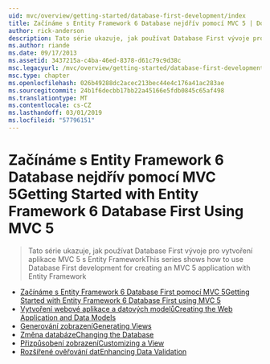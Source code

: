 ```yaml
---
uid: mvc/overview/getting-started/database-first-development/index
title: Začínáme s Entity Framework 6 Database nejdřív pomocí MVC 5 | Dokumentace Microsoftu
author: rick-anderson
description: Tato série ukazuje, jak používat Database First vývoje pro vytvoření aplikace MVC 5 s Entity Framework
ms.author: riande
ms.date: 09/17/2013
ms.assetid: 3437215a-c4ba-46ed-8378-d61c79c9d38c
msc.legacyurl: /mvc/overview/getting-started/database-first-development
msc.type: chapter
ms.openlocfilehash: 026b49288dc2acec213bec44e4c176a41ac283ae
ms.sourcegitcommit: 24b1f6decbb17bb22a45166e5fdb0845c65af498
ms.translationtype: MT
ms.contentlocale: cs-CZ
ms.lasthandoff: 03/01/2019
ms.locfileid: "57796151"
---
```

<a name="getting-started-with-entity-framework-6-database-first-using-mvc-5"></a><span data-ttu-id="e952d-103">Začínáme s Entity Framework 6 Database nejdřív pomocí MVC 5</span><span class="sxs-lookup"><span data-stu-id="e952d-103">Getting Started with Entity Framework 6 Database First Using MVC 5</span></span>
====================
> <span data-ttu-id="e952d-104">Tato série ukazuje, jak používat Database First vývoje pro vytvoření aplikace MVC 5 s Entity Framework</span><span class="sxs-lookup"><span data-stu-id="e952d-104">This series shows how to use Database First development for creating an MVC 5 application with Entity Framework</span></span>


- [<span data-ttu-id="e952d-105">Začínáme s Entity Framework 6 Database First pomocí MVC 5</span><span class="sxs-lookup"><span data-stu-id="e952d-105">Getting Started with Entity Framework 6 Database First using MVC 5</span></span>](setting-up-database.md)
- [<span data-ttu-id="e952d-106">Vytvoření webové aplikace a datových modelů</span><span class="sxs-lookup"><span data-stu-id="e952d-106">Creating the Web Application and Data Models</span></span>](creating-the-web-application.md)
- [<span data-ttu-id="e952d-107">Generování zobrazení</span><span class="sxs-lookup"><span data-stu-id="e952d-107">Generating Views</span></span>](generating-views.md)
- [<span data-ttu-id="e952d-108">Změna databáze</span><span class="sxs-lookup"><span data-stu-id="e952d-108">Changing the Database</span></span>](changing-the-database.md)
- [<span data-ttu-id="e952d-109">Přizpůsobení zobrazení</span><span class="sxs-lookup"><span data-stu-id="e952d-109">Customizing a View</span></span>](customizing-a-view.md)
- [<span data-ttu-id="e952d-110">Rozšířené ověřování dat</span><span class="sxs-lookup"><span data-stu-id="e952d-110">Enhancing Data Validation</span></span>](enhancing-data-validation.md)
